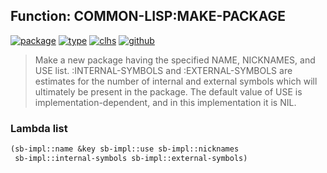 ## Function: COMMON-LISP:MAKE-PACKAGE
[![package](https://img.shields.io/badge/Package-COMMON--LISP-5f9ea0.svg?style=social&colorA=999999)](../) [![type](https://img.shields.io/badge/Type-Function-5f9ea0.svg?style=social&colorA=999999)](../#function) [![clhs](https://img.shields.io/badge/CLHS-MAKE--PACKAGE-5f9ea0.svg?style=social&colorA=999999)](http://www.lispworks.com/documentation/HyperSpec/Body/f_mk_pkg.htm) [![github](https://img.shields.io/badge/GitHub-View_the_source-5f9ea0.svg?style=social&colorA=999999&logo=github)](https://github.com/sbcl/sbcl/blob/master/src/code/target-package.lisp/) 

> Make a new package having the specified NAME, NICKNAMES, and USE
> list. :INTERNAL-SYMBOLS and :EXTERNAL-SYMBOLS are estimates for the number of
> internal and external symbols which will ultimately be present in the package.
> The default value of USE is implementation-dependent, and in this
> implementation it is NIL.

### Lambda list
```cl
(sb-impl::name &key sb-impl::use sb-impl::nicknames
 sb-impl::internal-symbols sb-impl::external-symbols)
```
